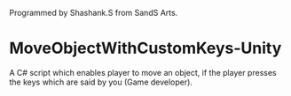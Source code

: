Programmed by Shashank.S from SandS Arts.
# MoveObjectWithCustomKeys-Unity
A C# script which enables player to move an object, if the player presses the keys which are said by you (Game developer).
